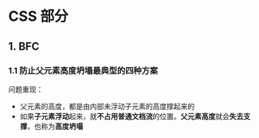 ﻿# CSS 部分

## 1. BFC

### 1.1 防止父元素高度坍塌最典型的四种方案

问题重现：

* 父元素的高度，都是由内部未浮动子元素的高度撑起来的
* 如果**子元素浮动**起来，就**不占用普通文档流**的位置。**父元素高度**就会**失去支撑**，也称为**高度坍塌**
